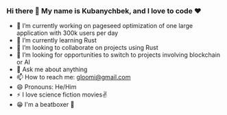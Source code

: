 ### Hi there 👋 My name is Kubanychbek, and I love to code ❤️ 

- 🔭 I’m currently working on pageseed optimization of one large application with 300k users per day
- 🌱 I’m currently learning Rust
- 👯 I’m looking to collaborate on projects using Rust
- 🤔 I’m looking for opportunities to switch to projects involving blockchain or AI
- 💬 Ask me about anything
- 📫 How to reach me: gloomi@gmail.com
- 😄 Pronouns: He/Him
- ⚡ I love science fiction movies✌️
- 😁 I'm a beatboxer 👄
